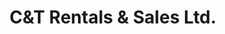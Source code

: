 ---
title: "C&T Rentals & Sales Ltd."
url: /oak-bluff/cundt-rentals-und-sales-ltd/
shop: Eisenwaren
---